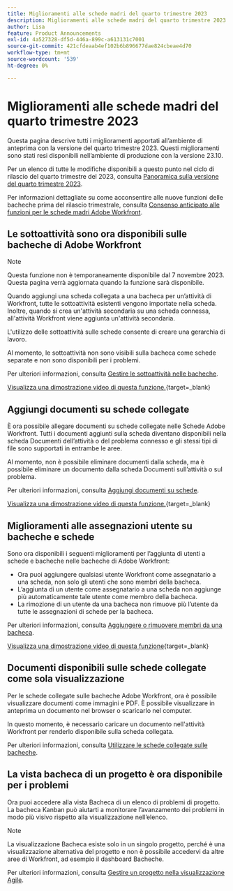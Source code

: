 ```yaml
---
title: Miglioramenti alle schede madri del quarto trimestre 2023
description: Miglioramenti alle schede madri del quarto trimestre 2023
author: Lisa
feature: Product Announcements
exl-id: 4a527328-df5d-446a-899c-a613131c7001
source-git-commit: 421cfdeaab4ef102b6b896677dae824cbeae4d70
workflow-type: tm+mt
source-wordcount: '539'
ht-degree: 0%

---
```


# Miglioramenti alle schede madri del quarto trimestre 2023

Questa pagina descrive tutti i miglioramenti apportati all’ambiente di anteprima con la versione del quarto trimestre 2023. Questi miglioramenti sono stati resi disponibili nell’ambiente di produzione con la versione 23.10.

Per un elenco di tutte le modifiche disponibili a questo punto nel ciclo di rilascio del quarto trimestre del 2023, consulta [Panoramica sulla versione del quarto trimestre 2023](/help/quicksilver/product-announcements/product-releases/23-q4-release-activity/23-q4-release-overview.md).

Per informazioni dettagliate su come acconsentire alle nuove funzioni delle bacheche prima del rilascio trimestrale, consulta [Consenso anticipato alle funzioni per le schede madri Adobe Workfront](/help/quicksilver/agile/get-started-with-boards/boards-early-feature-opt-in.md).

## Le sottoattività sono ora disponibili sulle bacheche di Adobe Workfront

>[!NOTE]
>
>Questa funzione non è temporaneamente disponibile dal 7 novembre 2023. Questa pagina verrà aggiornata quando la funzione sarà disponibile.

Quando aggiungi una scheda collegata a una bacheca per un’attività di Workfront, tutte le sottoattività esistenti vengono importate nella scheda. Inoltre, quando si crea un&#39;attività secondaria su una scheda connessa, all&#39;attività Workfront viene aggiunta un&#39;attività secondaria.

L&#39;utilizzo delle sottoattività sulle schede consente di creare una gerarchia di lavoro.

Al momento, le sottoattività non sono visibili sulla bacheca come schede separate e non sono disponibili per i problemi.

Per ulteriori informazioni, consulta [Gestire le sottoattività nelle bacheche](/help/quicksilver/agile/get-started-with-boards/manage-subtasks-on-boards.md).

[Visualizza una dimostrazione video di questa funzione.](https://video.tv.adobe.com/v/3424860/){target=_blank}

## Aggiungi documenti su schede collegate

È ora possibile allegare documenti su schede collegate nelle Schede Adobe Workfront. Tutti i documenti aggiunti sulla scheda diventano disponibili nella scheda Documenti dell’attività o del problema connesso e gli stessi tipi di file sono supportati in entrambe le aree.

Al momento, non è possibile eliminare documenti dalla scheda, ma è possibile eliminare un documento dalla scheda Documenti sull’attività o sul problema.

Per ulteriori informazioni, consulta [Aggiungi documenti su schede](/help/quicksilver/agile/get-started-with-boards/add-documents-on-cards.md).

[Visualizza una dimostrazione video di questa funzione.](https://video.tv.adobe.com/v/3423070/){target=_blank}

## Miglioramenti alle assegnazioni utente su bacheche e schede

Sono ora disponibili i seguenti miglioramenti per l’aggiunta di utenti a schede e bacheche nelle bacheche di Adobe Workfront:

* Ora puoi aggiungere qualsiasi utente Workfront come assegnatario a una scheda, non solo gli utenti che sono membri della bacheca.
* L’aggiunta di un utente come assegnatario a una scheda non aggiunge più automaticamente tale utente come membro della bacheca.
* La rimozione di un utente da una bacheca non rimuove più l’utente da tutte le assegnazioni di schede per la bacheca.

Per ulteriori informazioni, consulta [Aggiungere o rimuovere membri da una bacheca](/help/quicksilver/agile/get-started-with-boards/add-members-to-board.md).

[Visualizza una dimostrazione video di questa funzione](https://video.tv.adobe.com/v/3423222/){target=_blank}

## Documenti disponibili sulle schede collegate come sola visualizzazione

Per le schede collegate sulle bacheche Adobe Workfront, ora è possibile visualizzare documenti come immagini e PDF. È possibile visualizzare in anteprima un documento nel browser o scaricarlo nel computer.

In questo momento, è necessario caricare un documento nell&#39;attività Workfront per renderlo disponibile sulla scheda collegata.

Per ulteriori informazioni, consulta [Utilizzare le schede collegate sulle bacheche](/help/quicksilver/agile/get-started-with-boards/connected-cards.md).

## La vista bacheca di un progetto è ora disponibile per i problemi

Ora puoi accedere alla vista Bacheca di un elenco di problemi di progetto. La bacheca Kanban può aiutarti a monitorare l’avanzamento dei problemi in modo più visivo rispetto alla visualizzazione nell’elenco.

>[!NOTE]
>
>La visualizzazione Bacheca esiste solo in un singolo progetto, perché è una visualizzazione alternativa del progetto e non è possibile accedervi da altre aree di Workfront, ad esempio il dashboard Bacheche.

Per ulteriori informazioni, consulta [Gestire un progetto nella visualizzazione Agile](/help/quicksilver/manage-work/projects/manage-projects/manage-projects-in-agile-view.md).

